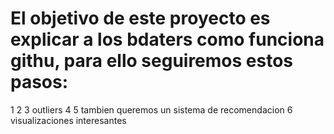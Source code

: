 # El objetivo de este proyecto es explicar a los bdaters como funciona githu, para ello seguiremos estos pasos:
1
2
3 outliers
4
5 tambien queremos un sistema de recomendacion 
6 visualizaciones interesantes
